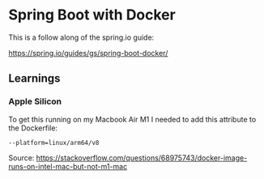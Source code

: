 # Spring Boot with Docker

This is a follow along of the spring.io guide:

https://spring.io/guides/gs/spring-boot-docker/

## Learnings

### Apple Silicon

To get this running on my Macbook Air M1 I needed to add this attribute to the Dockerfile:
    
    --platform=linux/arm64/v8

Source:
https://stackoverflow.com/questions/68975743/docker-image-runs-on-intel-mac-but-not-m1-mac
